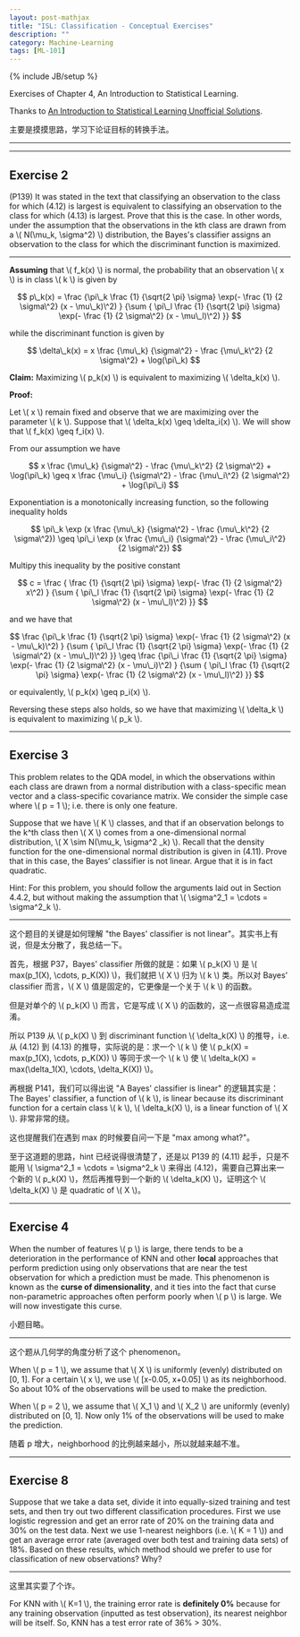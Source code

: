 ```yaml
---
layout: post-mathjax
title: "ISL: Classification - Conceptual Exercises"
description: ""
category: Machine-Learning
tags: [ML-101]
---
```

{% include JB/setup %}

Exercises of Chapter 4, An Introduction to Statistical Learning.

Thanks to [An Introduction to Statistical Learning Unofficial Solutions](http://blog.princehonest.com/stat-learning/).

主要是摸摸思路，学习下论证目标的转换手法。

-----
-----

## Exercise 2 

(P139) It was stated in the text that classifying an observation to the class for which (4.12) is largest is equivalent to classifying an observation to the class for which (4.13) is largest. Prove that this is the case. In other words, under the assumption that the observations in the kth class are drawn from a \\( N(\mu\_k, \sigma\^2) \\) distribution, the Bayes's classifier assigns an observation to the class for which the discriminant function is maximized. 

-----

**Assuming** that \\( f\_k(x) \\) is normal, the probability that an observation \\( x \\) is in class \\( k \\) is given by 

$$ 
	p\_k(x) = \frac {\pi\_k \frac {1} {\sqrt{2 \pi} \sigma} \exp(- \frac {1} {2 \sigma\^2} (x - \mu\_k)\^2) } {\sum { \pi\_l \frac {1} {\sqrt{2 \pi} \sigma} \exp(- \frac {1} {2 \sigma\^2} (x - \mu\_l)\^2) }} 
$$

while the discriminant function is given by 

$$ 
	\delta\_k(x) = x \frac {\mu\_k} {\sigma\^2} - \frac {\mu\_k\^2} {2 \sigma\^2} + \log(\pi\_k) 
$$

**Claim:** Maximizing \\( p\_k(x) \\) is equivalent to maximizing \\( \delta\_k(x) \\).

**Proof:**

Let \\( x \\) remain fixed and observe that we are maximizing over the parameter \\( k \\). Suppose that \\( \delta\_k(x) \geq \delta\_i(x) \\). We will show that \\( f\_k(x) \geq f\_i(x) \\).

From our assumption we have 

$$
	x \frac {\mu\_k} {\sigma\^2} - \frac {\mu\_k\^2} {2 \sigma\^2} + \log(\pi\_k) \geq x \frac {\mu\_i} {\sigma\^2} - \frac {\mu\_i\^2} {2 \sigma\^2} + \log(\pi\_i)
$$	

Exponentiation is a monotonically increasing function, so the following inequality holds 

$$ 
	\pi\_k \exp (x \frac {\mu\_k} {\sigma\^2} - \frac {\mu\_k\^2} {2 \sigma\^2}) \geq \pi\_i \exp (x \frac {\mu\_i} {\sigma\^2} - \frac {\mu\_i\^2} {2 \sigma\^2})
$$

Multipy this inequality by the positive constant 

$$
	c = \frac { \frac {1} {\sqrt{2 \pi} \sigma} \exp(- \frac {1} {2 \sigma\^2} x\^2) } {\sum { \pi\_l \frac {1} {\sqrt{2 \pi} \sigma} \exp(- \frac {1} {2 \sigma\^2} (x - \mu\_l)\^2) }} 
$$	

and we have that 

$$
	\frac {\pi\_k \frac {1} {\sqrt{2 \pi} \sigma} \exp(- \frac {1} {2 \sigma\^2} (x - \mu\_k)\^2) } {\sum { \pi\_l \frac {1} {\sqrt{2 \pi} \sigma} \exp(- \frac {1} {2 \sigma\^2} (x - \mu\_l)\^2) }} \geq \frac {\pi\_i \frac {1} {\sqrt{2 \pi} \sigma} \exp(- \frac {1} {2 \sigma\^2} (x - \mu\_i)\^2) } {\sum { \pi\_l \frac {1} {\sqrt{2 \pi} \sigma} \exp(- \frac {1} {2 \sigma\^2} (x - \mu\_l)\^2) }} 
$$	

or equivalently, \\( p\_k(x) \geq p\_i(x) \\). 

Reversing these steps also holds, so we have that maximizing \\( \delta\_k \\) is equivalent to maximizing \\( p\_k \\).

-----

## Exercise 3 

This problem relates to the QDA model, in which the observations within each class are drawn from a normal distribution with a class-specific mean vector and a class-specific covariance matrix. We consider the simple case where \\( p = 1 \\); i.e. there is only one feature.

Suppose that we have \\( K \\) classes, and that if an observation belongs to the k^th class then \\( X \\) comes from a one-dimensional normal distribution, \\( X \sim N(\mu\_k, \sigma\^2 \_k) \\). Recall that the density function for the one-dimensional normal distribution is given in (4.11). Prove that in this case, the Bayes’ classifier is not linear. Argue that it is in fact quadratic. 

Hint: For this problem, you should follow the arguments laid out in Section 4.4.2, but without making the assumption that \\( \sigma\^2\_1 = \cdots = \sigma\^2\_k \\).

-----

这个题目的关键是如何理解 "the Bayes' classifier is not linear"。其实书上有说，但是太分散了，我总结一下。

首先，根据 P37，Bayes' classifier 所做的就是：如果 \\( p\_k(X) \\) 是 \\( max(p\_1(X), \cdots, p\_K(X)) \\)，我们就把 \\( X \\) 归为 \\( k \\) 类。所以对 Bayes' classifier 而言，\\( X \\) 值是固定的，它更像是一个关于 \\( k \\) 的函数。 

但是对单个的 \\( p\_k(X) \\) 而言，它是写成 \\( X \\) 的函数的，这一点很容易造成混淆。

所以 P139 从 \\( p\_k(X) \\) 到 discriminant function \\( \delta\_k(X) \\) 的推导，i.e. 从 (4.12) 到 (4.13) 的推导，实际说的是：求一个 \\( k \\) 使 \\( p\_k(X) = max(p\_1(X), \cdots, p\_K(X)) \\) 等同于求一个 \\( k \\) 使 \\( \delta\_k(X) = max(\delta\_1(X), \cdots, \delta\_K(X)) \\)。

再根据 P141，我们可以得出说 "A Bayes' classifier is linear" 的逻辑其实是：The Bayes' classifier, a function of \\( k \\), is linear because its discriminant function for a certain class \\( k \\), \\( \delta\_k(X) \\), is a linear function of \\( X \\). 非常非常的绕。

这也提醒我们在遇到 max 的时候要自问一下是 "max among what?"。

至于这道题的思路，hint 已经说得很清楚了，还是以 P139 的 (4.11) 起手，只是不能用 \\( \sigma\^2\_1 = \cdots = \sigma\^2\_k \\) 来得出 (4.12)，需要自己算出来一个新的 \\( p\_k(X) \\)，然后再推导到一个新的 \\( \delta\_k(X) \\)，证明这个 \\( \delta\_k(X) \\) 是 quadratic of \\( X \\)。

-----

## Exercise 4 

When the number of features \\( p \\) is large, there tends to be a deterioration in the performance of KNN and other **local** approaches that perform prediction using only observations that are near the test observation for which a prediction must be made. This phenomenon is known as the **curse of dimensionality**, and it ties into the fact that curse non-parametric approaches often perform poorly when \\( p \\) is large. We will now investigate this curse.

小题目略。

-----

这个题从几何学的角度分析了这个 phenomenon。

When \\( p = 1 \\), we assume that \\( X \\) is uniformly (evenly) distributed on [0, 1]. For a certain \\( x \\), we use \\( [x-0.05, x+0.05] \\) as its neighborhood. So about 10% of the observations will be used to make the prediction.

When \\( p = 2 \\), we assume that \\( X_1 \\) and \\( X_2 \\) are uniformly (evenly) distributed on [0, 1]. Now only 1% of the observations will be used to make the prediction.

随着 p 增大，neighborhood 的比例越来越小，所以就越来越不准。

-----

## Exercise 8

Suppose that we take a data set, divide it into equally-sized training and test sets, and then try out two different classification procedures. First we use logistic regression and get an error rate of 20% on the training data and 30% on the test data. Next we use 1-nearest neighbors (i.e. \\( K = 1 \\)) and get an average error rate (averaged over both test and training data sets) of 18%. Based on these results, which method should we prefer to use for classification of new observations? Why?

-----

这里其实耍了个诈。

For KNN with \\( K=1 \\), the training error rate is **definitely 0%** because for any training observation (inputted as test observation), its nearest neighbor will be itself. So, KNN has a test error rate of 36% > 30%.